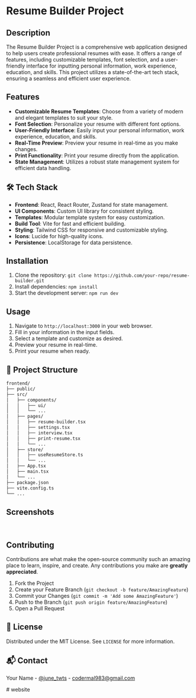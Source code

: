 #  Resume Builder Project
## Description
The Resume Builder Project is a comprehensive web application designed to help users create professional resumes with ease. It offers a range of features, including customizable templates, font selection, and a user-friendly interface for inputting personal information, work experience, education, and skills. This project utilizes a state-of-the-art tech stack, ensuring a seamless and efficient user experience.

##  Features
- **Customizable Resume Templates**: Choose from a variety of modern and elegant templates to suit your style.
- **Font Selection**: Personalize your resume with different font options.
- **User-Friendly Interface**: Easily input your personal information, work experience, education, and skills.
- **Real-Time Preview**: Preview your resume in real-time as you make changes.
- **Print Functionality**: Print your resume directly from the application.
- **State Management**: Utilizes a robust state management system for efficient data handling.

## 🛠 Tech Stack
- **Frontend**: React, React Router, Zustand for state management.
- **UI Components**: Custom UI library for consistent styling.
- **Templates**: Modular template system for easy customization.
- **Build Tool**: Vite for fast and efficient building.
- **Styling**: Tailwind CSS for responsive and customizable styling.
- **Icons**: Lucide for high-quality icons.
- **Persistence**: LocalStorage for data persistence.

##  Installation
1. Clone the repository: `git clone https://github.com/your-repo/resume-builder.git`
2. Install dependencies: `npm install`
3. Start the development server: `npm run dev`

##  Usage
1. Navigate to `http://localhost:3000` in your web browser.
2. Fill in your information in the input fields.
3. Select a template and customize as desired.
4. Preview your resume in real-time.
5. Print your resume when ready.

## 📂 Project Structure
```markdown
frontend/
├── public/
├── src/
│   ├── components/
│   │   ├── ui/
│   │   └── ...
│   ├── pages/
│   │   ├── resume-builder.tsx
│   │   ├── settings.tsx
│   │   ├── interview.tsx
│   │   ├── print-resume.tsx
│   │   └── ...
│   ├── store/
│   │   ├── useResumeStore.ts
│   │   └── ...
│   ├── App.tsx
│   ├── main.tsx
│   └── ...
├── package.json
├── vite.config.ts
└── ...
```

##  Screenshots

 

##  Contributing
Contributions are what make the open-source community such an amazing place to learn, inspire, and create. Any contributions you make are **greatly appreciated**.
1. Fork the Project
2. Create your Feature Branch (`git checkout -b feature/AmazingFeature`)
3. Commit your Changes (`git commit -m 'Add some AmazingFeature'`)
4. Push to the Branch (`git push origin feature/AmazingFeature`)
5. Open a Pull Request

## 📝 License
Distributed under the MIT License. See `LICENSE` for more information.

## 📬 Contact
Your Name - [@june_twts](https://twitter.com/june_twts) - [codermal983@gmail.com](mailto:codermal983@gmail.com)

#   w e b s i t e  
 